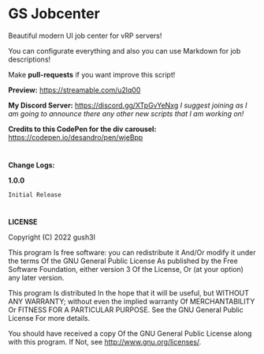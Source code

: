 # GS Jobcenter
Beautiful modern UI job center for vRP servers!

You can configurate everything and also you can use Markdown for job descriptions!

Make **pull-requests** if you want improve this script!

**Preview:** https://streamable.com/u2lq00

**My Discord Server:** https://discord.gg/XTpGvYeNxg
*I suggest joining as I am going to announce there any other new scripts that I am working on!*

**Credits to this CodePen for the div carousel:** https://codepen.io/desandro/pen/wjeBpp

#

**Change Logs:**

**1.0.0**

    Initial Release

# 
**LICENSE**

Copyright (C) 2022 gush3l

This program Is free software: you can redistribute it And/Or modify it under the terms Of the GNU General Public License As published by the Free Software Foundation, either version 3 Of the License, Or (at your option) any later version.

This program Is distributed In the hope that it will be useful, but WITHOUT ANY WARRANTY; without even the implied warranty Of MERCHANTABILITY Or FITNESS FOR A PARTICULAR PURPOSE. See the GNU General Public License For more details.

You should have received a copy Of the GNU General Public License along with this program. If Not, see http://www.gnu.org/licenses/.

